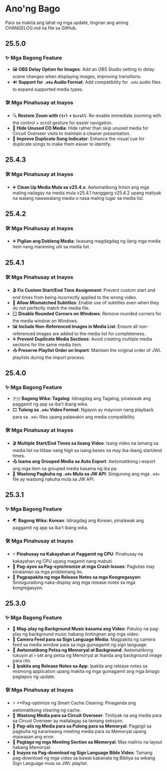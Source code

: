 <!-- markdownlint-disable no-duplicate-heading -->

# Ano'ng Bago

Para sa makita ang lahat ng mga update, tingnan ang aming CHANGELOG.md na file sa GitHub.

## 25.5.0

### ✨ Mga Bagong Feature

- 🖼️ **OBS Delay Option for Images**: Add an OBS Studio setting to delay scene changes when displaying images, improving transitions.
- 🔊 **Support for `.m4a` Audio Format**: Add compatibility for `.m4a` audio files to expand supported media types.

### 🛠️ Mga Pinahusay at Inayos

- 🔍 **Restore Zoom with `Ctrl` + `Scroll`**: Re-enable immediate zooming with the control + scroll gesture for easier navigation.
- 👤 **Hide Unused CO Media**: Hide rather than skip unused media for Circuit Overseer visits to maintain a cleaner presentation.
- 🎵 **Improve Duplicate Song Indicator**: Enhance the visual cue for duplicate songs to make them easier to identify.

## 25.4.3

### 🛠️ Mga Pinahusay at Inayos

- ➕ **Clean Up Media Mula sa v25.4.x**: Awtomatikong linisin ang mga maling nailagay na media mula v25.4.1 hanggang v25.4.2 upang matiyak na walang nawawalang media o nasa maling lugar sa media list.

## 25.4.2

### 🛠️ Mga Pinahusay at Inayos

- ➕ **Pigilan ang Dobleng Media**: Iwasang magdagdag ng ilang mga media item nang maraming ulit sa media list.

## 25.4.1

### 🛠️ Mga Pinahusay at Inayos

- 🎬 **Fix Custom Start/End Time Assignment**: Prevent custom start and end times from being incorrectly applied to the wrong video.
- 📝 **Allow Mismatched Subtitles**: Enable use of subtitles even when they do not perfectly match the media file.
- 🪟 **Disable Rounded Corners on Windows**: Remove rounded corners for the media window on Windows.
- 🖼 **Include Non-Referenced Images in Media List**: Ensure all non-referenced images are added to the media list for completeness.
- ➕ **Prevent Duplicate Media Sections**: Avoid creating multiple media sections for the same media item.
- 📥 **Preserve Playlist Order on Import**: Maintain the original order of JWL playlists during the import process.

## 25.4.0

### ✨ Mga Bagong Feature

- 🇵🇭 **Bagong Wika: Tagalog**: Idinagdag ang Tagalog, pinalawak ang paggamit ng app sa iba't ibang wika.
- 🎞 **Tulong sa `.m4v` Video Format**: Ngayon ay mayroon nang playback para sa `.m4v` files upang palawakin ang media compatibility.

### 🛠️ Mga Pinahusay at Inayos

- 🎬 **Multiple Start/End Times sa Iisang Video**: Isang video na lamang sa media list na lilitaw nang higit sa isang beses na may iba-ibang start/end times.
- 📤 **Isama ang Grouped Media sa Auto Export**: Awtomatikong i-export ang mga item sa grouped media kasama ng iba pa.
- 📡 **Wastong Pagkuha ng `.m4v` Mula sa JW API**: Sinigurong ang mga `.m4v` file ay wastong nakuha mula sa JW API.

## 25.3.1

### ✨ Mga Bagong Feature

- 🌏 **Bagong Wika: Korean**: Idinagdag ang Korean, pinalawak ang paggamit ng app sa iba't ibang wika.

### 🛠️ Mga Pinahusay at Inayos

- ⚡ **Pinahusay na Kakayahan at Paggamit ng CPU**: Pinahusay na kakayahan ng CPU upang magamit nang mabuti.
- 🔄 **Pag-ayos sa Pag-synchronize at mga Crash Issues**: Paglutas may kinalaman sa mga problemang ito.
- 📜 **Pagpapakita ng mga Release Notes sa mga Kongregasyon**: Sinisiguradong naka-display ang mga release notes sa mga kongregasyon.

## 25.3.0

### ✨ Mga Bagong Feature

- 🎵 **Mag-play ng Background Music kasama ang Video**: Patuloy na pag-play ng background music habang tinitingnan ang mga video.
- 🎥 **Camera Feed para sa Sign Language Media**: Magpakita ng camera feed sa media window para sa mga gumagamit ng sign language.
- 📅 **Awtomatikong Petsa ng Memoryal at Background**: Awtomatikong tukuyin at i-set ang petsa ng Memoryal at ihanda ang background image para rito.
- 📜 **Ipakita ang Release Notes sa App**: Ipakita ang release notes sa mismong application upang makita ng mga gumagamit ang mga binago pagtapos ng update.

### 🛠️ Mga Pinahusay at Inayos

- ⚡ \*\*Pag-optimize ng Smart Cache Clearing: Pinaganda ang awtomatikong clearing ng cache.
- 📂 **Wastong Media para sa Circuit Overseer**: Tinitiyak na ang media para sa Circuit Overseer ay mailalagay sa tamang seksyon.
- 📅 **Pag-alis ng Media para sa Pulong para sa Memoryal**: Pagpigil sa pagkuha ng karaniwang meeting media para sa Memoryal upang maiwasan ang error.
- 📅 **Pagtago ng mga Meeting Section sa Memoryal**: Mas malinis na layout habang Memoryal.
- 📖 **Inayos na Pag-download ng Sign Language Bible Video**: Tamang pag-download ng mga video sa bawat kabanata ng Bibliya sa wikang Sign Language mula sa JWL playlist.
